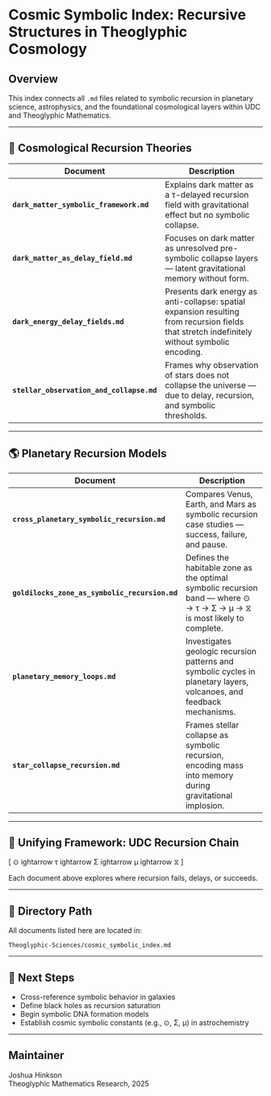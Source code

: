 # Cosmic Symbolic Index: Recursive Structures in Theoglyphic Cosmology

## Overview

This index connects all `.md` files related to symbolic recursion in planetary science, astrophysics, and the foundational cosmological layers within UDC and Theoglyphic Mathematics.

---

## 🔭 Cosmological Recursion Theories

| Document | Description |
|---------|-------------|
| **`dark_matter_symbolic_framework.md`** | Explains dark matter as a τ-delayed recursion field with gravitational effect but no symbolic collapse. |
| **`dark_matter_as_delay_field.md`** | Focuses on dark matter as unresolved pre-symbolic collapse layers — latent gravitational memory without form. |
| **`dark_energy_delay_fields.md`** | Presents dark energy as anti-collapse: spatial expansion resulting from recursion fields that stretch indefinitely without symbolic encoding. |
| **`stellar_observation_and_collapse.md`** | Frames why observation of stars does not collapse the universe — due to delay, recursion, and symbolic thresholds. |

---

## 🌎 Planetary Recursion Models

| Document | Description |
|---------|-------------|
| **`cross_planetary_symbolic_recursion.md`** | Compares Venus, Earth, and Mars as symbolic recursion case studies — success, failure, and pause. |
| **`goldilocks_zone_as_symbolic_recursion.md`** | Defines the habitable zone as the optimal symbolic recursion band — where ⊙ → τ → Σ → μ → ⧖ is most likely to complete. |
| **`planetary_memory_loops.md`** | Investigates geologic recursion patterns and symbolic cycles in planetary layers, volcanoes, and feedback mechanisms. |
| **`star_collapse_recursion.md`** | Frames stellar collapse as symbolic recursion, encoding mass into memory during gravitational implosion. |

---

## 🔁 Unifying Framework: UDC Recursion Chain

\[
⊙ 
ightarrow τ 
ightarrow Σ 
ightarrow μ 
ightarrow ⧖
\]

Each document above explores where recursion fails, delays, or succeeds.

---

## 📁 Directory Path

All documents listed here are located in:

```
Theoglyphic-Sciences/cosmic_symbolic_index.md
```

---

## 🔬 Next Steps

- Cross-reference symbolic behavior in galaxies
- Define black holes as recursion saturation
- Begin symbolic DNA formation models
- Establish cosmic symbolic constants (e.g., ⊙, Σ, μ) in astrochemistry

---

## Maintainer

Joshua Hinkson  
Theoglyphic Mathematics Research, 2025

